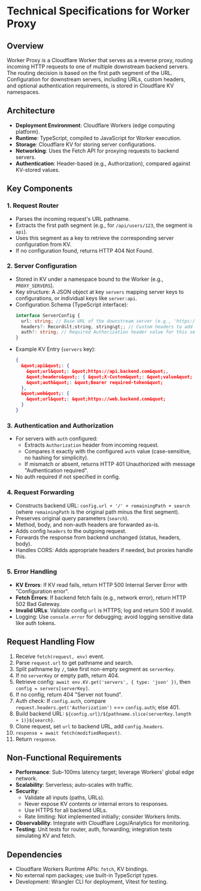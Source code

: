 # Technical Specifications for Worker Proxy

## Overview
Worker Proxy is a Cloudflare Worker that serves as a reverse proxy, routing incoming HTTP requests to one of multiple downstream backend servers. The routing decision is based on the first path segment of the URL. Configuration for downstream servers, including URLs, custom headers, and optional authentication requirements, is stored in Cloudflare KV namespaces.

## Architecture
- **Deployment Environment**: Cloudflare Workers (edge computing platform).
- **Runtime**: TypeScript, compiled to JavaScript for Worker execution.
- **Storage**: Cloudflare KV for storing server configurations.
- **Networking**: Uses the Fetch API for proxying requests to backend servers.
- **Authentication**: Header-based (e.g., Authorization), compared against KV-stored values.

## Key Components
### 1. Request Router
- Parses the incoming request's URL pathname.
- Extracts the first path segment (e.g., for `/api/users/123`, the segment is `api`).
- Uses this segment as a key to retrieve the corresponding server configuration from KV.
- If no configuration found, returns HTTP 404 Not Found.

### 2. Server Configuration
- Stored in KV under a namespace bound to the Worker (e.g., `PROXY_SERVERS`).
- Key structure: A JSON object at key `servers` mapping server keys to configurations, or individual keys like `server:api`.
- Configuration Schema (TypeScript interface):
  ```typescript
  interface ServerConfig {
    url: string; // Base URL of the downstream server (e.g., 'https://api.example.com')
    headers?: Record&lt;string, string&gt;; // Custom headers to add (e.g., { 'Authorization': 'Bearer static-token' })
    auth?: string; // Required Authorization header value for this server (e.g., 'Bearer user-token')
  }
  ```
- Example KV Entry (`servers` key):
  ```json
  {
    &quot;api&quot;: {
      &quot;url&quot;: &quot;https://api.backend.com&quot;,
      &quot;headers&quot;: { &quot;X-Custom&quot;: &quot;value&quot; },
      &quot;auth&quot;: &quot;Bearer required-token&quot;
    },
    &quot;web&quot;: {
      &quot;url&quot;: &quot;https://web.backend.com&quot;
    }
  }
  ```

### 3. Authentication and Authorization
- For servers with `auth` configured:
  - Extracts `Authorization` header from incoming request.
  - Compares it exactly with the configured `auth` value (case-sensitive, no hashing for simplicity).
  - If mismatch or absent, returns HTTP 401 Unauthorized with message &quot;Authentication required&quot;.
- No auth required if not specified in config.

### 4. Request Forwarding
- Constructs backend URL: `config.url + '/' + remainingPath + search` (where `remainingPath` is the original path minus the first segment).
- Preserves original query parameters (`search`).
- Method, body, and non-auth headers are forwarded as-is.
- Adds config `headers` to the outgoing request.
- Forwards the response from backend unchanged (status, headers, body).
- Handles CORS: Adds appropriate headers if needed, but proxies handle this.

### 5. Error Handling
- **KV Errors**: If KV read fails, return HTTP 500 Internal Server Error with &quot;Configuration error&quot;.
- **Fetch Errors**: If backend fetch fails (e.g., network error), return HTTP 502 Bad Gateway.
- **Invalid URLs**: Validate config `url` is HTTPS; log and return 500 if invalid.
- Logging: Use `console.error` for debugging; avoid logging sensitive data like auth tokens.

## Request Handling Flow
1. Receive `fetch(request, env)` event.
2. Parse `request.url` to get pathname and search.
3. Split pathname by `/`, take first non-empty segment as `serverKey`.
4. If no `serverKey` or empty path, return 404.
5. Retrieve config: `await env.KV.get('servers', { type: 'json' })`, then `config = servers[serverKey]`.
6. If no config, return 404 &quot;Server not found&quot;.
7. Auth check: If `config.auth`, compare `request.headers.get('Authorization')` === `config.auth`; else 401.
8. Build backend URL: `${config.url}/${pathname.slice(serverKey.length + 1)}${search}`.
9. Clone request, set `url` to backend URL, add `config.headers`.
10. `response = await fetch(modifiedRequest)`.
11. Return `response`.

## Non-Functional Requirements
- **Performance**: Sub-100ms latency target; leverage Workers' global edge network.
- **Scalability**: Serverless; auto-scales with traffic.
- **Security**: 
  - Validate all inputs (paths, URLs).
  - Never expose KV contents or internal errors to responses.
  - Use HTTPS for all backend URLs.
  - Rate limiting: Not implemented initially; consider Workers limits.
- **Observability**: Integrate with Cloudflare Logs/Analytics for monitoring.
- **Testing**: Unit tests for router, auth, forwarding; integration tests simulating KV and fetch.

## Dependencies
- Cloudflare Workers Runtime APIs: `fetch`, KV bindings.
- No external npm packages; use built-in TypeScript types.
- Development: Wrangler CLI for deployment, Vitest for testing.